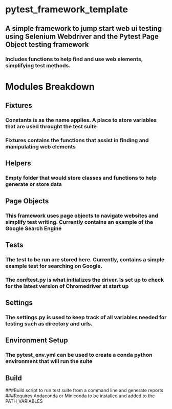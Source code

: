 # pytest_framework_template

## A simple framework to jump start web ui testing using Selenium Webdriver and the Pytest Page Object testing framework
### Includes functions to help find and use web elements, simplifying test methods.

# Modules Breakdown
## Fixtures
### Constants is as the name applies. A place to store variables that are used throught the test suite
### Fixtures contains the functions that assist in finding and manipulating web elements

## Helpers
### Empty folder that would store classes and functions to help generate or store data

## Page Objects
### This framework uses page objects to navigate websites and simplify test writing. Currently contains an example of the Google Search Engine

## Tests
### The test to be run are stored here. Currently, contains a simple example test for searching on Google.
### The conftest.py is what initializes the driver. Is set up to check for the latest version of Chromedriver at start up

## Settings
### The settings.py is used to keep track of all variables needed for testing such as directory and urls.

## Environment Setup
### The pytest_env.yml can be used to create a conda python environment that will run the suite

## Build
###Build script to run test suite from a command line and generate reports
###Requires Andaconda or Miniconda to be installed and added to the PATH_VARIABLES 